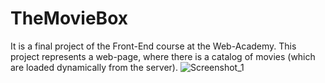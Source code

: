 # TheMovieBox
It is a final project of the Front-End course at the Web-Academy. 
This project represents a web-page, where there is a catalog of movies (which are loaded dynamically from the server).
![Screenshot_1](https://user-images.githubusercontent.com/39213432/90137168-ea504100-dd7d-11ea-81d1-b51177a58414.png)

